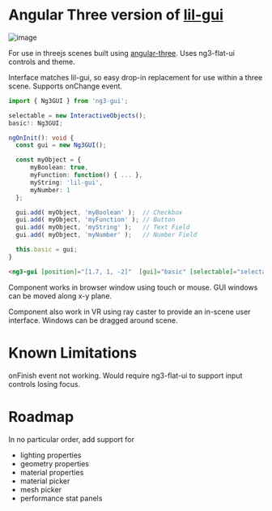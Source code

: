 # Angular Three version of [lil-gui](https://lil-gui.georgealways.com/)

![image](https://user-images.githubusercontent.com/25032599/196543108-dae2ae7c-f6d8-4b89-9b21-e93bee66376e.png)

For use in threejs scenes built using [angular-three](https://github.com/nartc/angular-three).  Uses ng3-flat-ui controls and theme.

Interface matches lil-gui, so easy drop-in replacement for use within a three scene.  Supports onChange event.

```ts
import { Ng3GUI } from 'ng3-gui'; 

selectable = new InteractiveObjects();
basic!: Ng3GUI;

ngOnInit(): void {
  const gui = new Ng3GUI();

  const myObject = {
	  myBoolean: true,
	  myFunction: function() { ... },
	  myString: 'lil-gui',
	  myNumber: 1
  };

  gui.add( myObject, 'myBoolean' );  // Checkbox
  gui.add( myObject, 'myFunction' ); // Button
  gui.add( myObject, 'myString' );   // Text Field
  gui.add( myObject, 'myNumber' );   // Number Field

  this.basic = gui;
}
```

```html
<ng3-gui [position]="[1.7, 1, -2]"  [gui]="basic" [selectable]="selectable"></ng3-gui>
```

Component works in browser window using touch or mouse.  GUI windows can be moved along x-y plane.

Component also work in VR using ray caster to provide an in-scene user interface.  Windows can be dragged around scene.

# Known Limitations
onFinish event not working.  Would require ng3-flat-ui to support input controls losing focus.

# Roadmap
In no particular order, add support for 
* lighting properties
* geometry properties
* material properties
* material picker
* mesh picker
* performance stat panels

